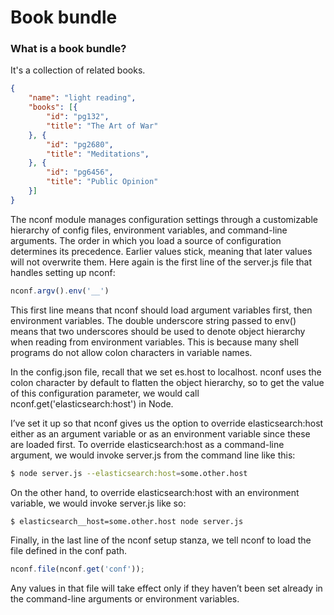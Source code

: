 # Book bundle

### What is a book bundle?

It's a collection of related books.

```json
{
    "name": "light reading",
    "books": [{
        "id": "pg132",
        "title": "The Art of War"
    }, {
        "id": "pg2680",
        "title": "Meditations",
    }, {
        "id": "pg6456",
        "title": "Public Opinion"
    }]
}
```



The nconf module manages configuration settings through a customizable
hierarchy of config files, environment variables, and command-line arguments.
The order in which you load a source of configuration determines its precedence.
Earlier values stick, meaning that later values will not overwrite them.
Here again is the first line of the server.js file that handles setting up nconf:

```js
nconf.argv().env('__')
```

This first line means that nconf should load argument variables first, then
environment variables. The double underscore string passed to env() means
that two underscores should be used to denote object hierarchy when reading
from environment variables. This is because many shell programs do not
allow colon characters in variable names.


In the config.json file, recall that we set es.host
to localhost. nconf uses the colon character by default to flatten the object hierarchy,
so to get the value of this configuration parameter, we would call
nconf.get('elasticsearch:host') in Node.


I’ve set it up so that nconf gives us the option to override elasticsearch:host either
as an argument variable or as an environment variable since these are loaded
first. To override elasticsearch:host as a command-line argument, we would invoke server.js
from the command line like this:

```sh
$ node server.js --elasticsearch:host=some.other.host
```

On the other hand, to override elasticsearch:host with an environment variable, we would
invoke server.js like so:

```sh
$ elasticsearch__host=some.other.host node server.js
```


Finally, in the last line of the nconf setup stanza, we tell nconf to load the file
defined in the conf path.

```js
nconf.file(nconf.get('conf'));
```

Any values in that file will take effect only if they haven’t been set already in
the command-line arguments or environment variables.
